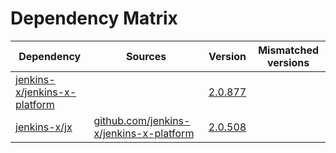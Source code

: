 # Dependency Matrix

Dependency | Sources | Version | Mismatched versions
---------- | ------- | ------- | -------------------
[jenkins-x/jenkins-x-platform](https://github.com/jenkins-x/jenkins-x-platform) |  | [2.0.877](https://github.com/jenkins-x/jenkins-x-platform/releases/tag/v2.0.877) | 
[jenkins-x/jx](https://github.com/jenkins-x/jx) | [github.com/jenkins-x/jenkins-x-platform](https://github.com/jenkins-x/jenkins-x-platform) | [2.0.508](https://github.com/jenkins-x/jx/releases/tag/v2.0.508) | 
